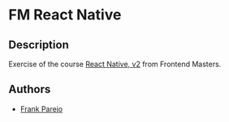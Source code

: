 # FM React Native

## Description

Exercise of the course [React Native, v2](https://frontendmasters.com/dashboard/) from Frontend Masters.

## Authors

- [Frank Parejo](https://github.com/frankPairs)
